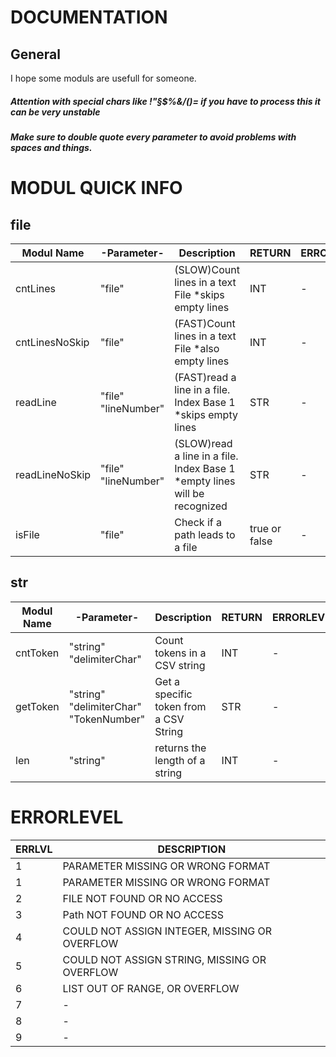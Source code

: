 # DOCUMENTATION
## General
I hope some moduls are usefull for someone.  
##### Attention with special chars like !"§$%&/()= if you have to process this it can be very unstable  
##### Make sure to double quote every parameter to avoid problems with spaces and things.  

# MODUL QUICK INFO
  ## file
  
| Modul Name |-Parameter-|Description|RETURN|ERRORLEVEL'S
|--|--|--|--|--|
|cntLines  |"file"|(SLOW)Count lines in a text File *skips empty lines|INT|-|
|cntLinesNoSkip|"file"|(FAST)Count lines in a text File *also empty lines|INT|-|
|readLine|"file" "lineNumber"|(FAST)read a line in a file. Index Base 1 *skips empty lines|STR|-|
|readLineNoSkip|"file" "lineNumber"|(SLOW)read a line in a file. Index Base 1 *empty lines will be recognized|STR|-|
|isFile|"file"|Check if a path leads to a file|true or false|-|

  ## str
| Modul Name|-Parameter-|Description|RETURN|ERRORLEVEL'S|
|--|--|--|--|--|
|cntToken|"string" "delimiterChar"|Count tokens in a CSV string|INT|-|
|getToken|"string" "delimiterChar" "TokenNumber"|Get a specific token from a CSV String|STR|-|
|len|"string"|returns the length of a string|INT|-| 
    
# ERRORLEVEL
| ERRLVL| DESCRIPTION  |
|--|--|
|1 |PARAMETER MISSING OR WRONG FORMAT|
|1|PARAMETER MISSING OR WRONG FORMAT |
|2| FILE NOT FOUND OR NO ACCESS|
|3| Path NOT FOUND OR NO ACCESS
|4| COULD NOT ASSIGN INTEGER, MISSING OR OVERFLOW
|5| COULD NOT ASSIGN STRING, MISSING OR OVERFLOW
|6| LIST OUT OF RANGE, OR OVERFLOW
|7| -
|8| -
|9| -
